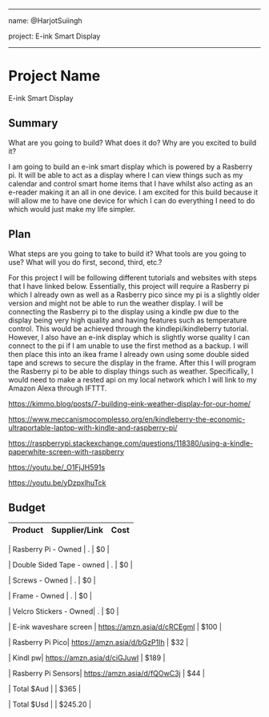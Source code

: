 
---

name: @HarjotSuiingh

project: E-ink Smart Display

---


# Project Name

E-ink Smart Display


## Summary


What are you going to build? What does it do? Why are you excited to build it?


I am going to build an e-ink smart display which is powered by a Rasberry pi. It will be able to act as a display where I can view things such as my calendar and control smart home items that I have whilst also acting as an e-reader making it an all in one device. I am excited for this build because it will allow me to have one device for which I can do everything I need to do which would just make my life simpler.


## Plan


What steps are you going to take to build it? What tools are you going to use? What will you do first, second, third, etc.?


For this project I will be following different tutorials and websites with steps that I have linked below. Essentially, this project will require a Rasberry pi which I already own as well as a Rasberry pico since my pi is a slightly older version and might not be able to run the weather display. I will be connecting the Rasberry pi to the display using a kindle pw due to the display being very high quality and having features such as temperature control. This would be achieved through the kindlepi/kindleberry tutorial. However, I also have an e-ink display which is slightly worse quality I can connect to the pi if I am unable to use the first method as a backup. I will then place this into an ikea frame I already own using some double sided tape and screws to secure the display in the frame. After this I will program the Rasberry pi to be able to display things such as weather. Specifically, I would need to make a rested api on my local network which I will link to my Amazon Alexa through IFTTT.

https://kimmo.blog/posts/7-building-eink-weather-display-for-our-home/

https://www.meccanismocomplesso.org/en/kindleberry-the-economic-ultraportable-laptop-with-kindle-and-raspberry-pi/

https://raspberrypi.stackexchange.com/questions/118380/using-a-kindle-paperwhite-screen-with-raspberry

https://youtu.be/_O1FjJH591s

https://youtu.be/yDzpxlhuTck


## Budget


| Product         | Supplier/Link                         | Cost   |
| --------------- | ------------------------------------- | ------ |

| Rasberry Pi  - Owned | . | $0  |

| Double Sided Tape - owned | . | $0  |

| Screws - Owned | . | $0 |

| Frame - Owned | . | $0 |

| Velcro Stickers - Owned|  . | $0 |

| E-ink waveshare screen | https://amzn.asia/d/cRCEgml   | $100 |

| Rasberry Pi Pico| https://amzn.asia/d/bGzP1Ih  | $32  |

| Kindl pw| https://amzn.asia/d/ciGJuwI | $189  |

| Rasberry Pi Sensors| https://amzn.asia/d/fQOwC3j | $44  |

| Total       $Aud    |                                       | $365 |

| Total       $Usd    |                                       | $245.20 |
